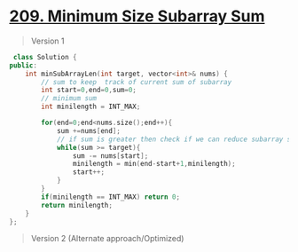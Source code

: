 # [209. Minimum Size Subarray Sum](https://leetcode.com/problems/minimum-size-subarray-sum/)
> Version 1
```c++
 class Solution {
public:
    int minSubArrayLen(int target, vector<int>& nums) {
        // sum to keep  track of current sum of subarray
        int start=0,end=0,sum=0;
        // minimum sum
        int minilength = INT_MAX;

        for(end=0;end<nums.size();end++){
            sum +=nums[end];
            // if sum is greater then check if we can reduce subarray size by removing starting element
            while(sum >= target){
                sum -= nums[start];
                minilength = min(end-start+1,minilength);
                start++;
            }
        }
        if(minilength == INT_MAX) return 0;
        return minilength;
    }
};
```

> Version 2 (Alternate approach/Optimized)